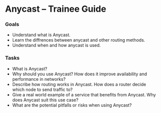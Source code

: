 # Anycast – Trainee Guide

### Goals

- Understand what is Anycast.
- Learn the diffrences between anycast and other routing methods.
- Understand when and how anycast is used.

### Tasks

- What is Anycast?
- Why should you use Anycast? How does it improve availability and performance in networks?
- Describe how routing works in Anycast. How does a router decide which node to send traffic to?
- Give a real world example of a service that benefits from Anycast. Why does Anycast suit this use case?
- What are the potential pitfalls or risks when using Anycast?
